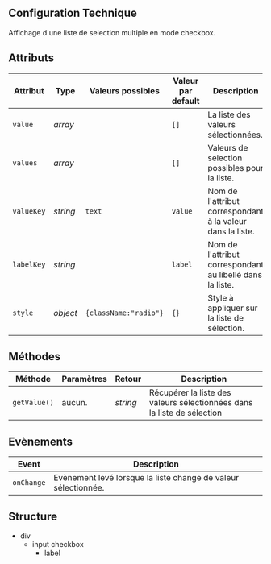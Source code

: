 ## Configuration Technique
Affichage d'une liste de selection multiple en mode checkbox.

## Attributs
<table>
	<thead>
        <tr>
            <th>Attribut</th>
            <th>Type</th>
            <th>Valeurs possibles</th>
            <th>Valeur par default</th>
            <th>Description</th>
        </tr>
    </thead>
    <tbody>
        <tr>
            <td><code>value</code></td>
            <td><i>array</i></td>
            <td></td>
            <td><code>[]</code></td>
            <td>La liste des valeurs sélectionnées.</td>
        </tr>
        <tr>
            <td><code>values</code></td>
            <td><i>array</i></td>
            <td></td>
            <td><code>[]</code></td>
            <td>Valeurs de selection possibles pour la liste.</td>
        </tr>
        <tr>
            <td><code>valueKey</code></td>
            <td><i>string</i></td>
            <td><code>text</code></td>
            <td><code>value</code></td>
            <td>Nom de l'attribut correspondant à la valeur dans la liste.</td>
        </tr>
        <tr>
            <td><code>labelKey</code></td>
            <td><i>string</i></td>
            <td></td>
            <td><code>label</code></td>
            <td>Nom de l'attribut correspondant au libellé dans la liste.</td>
        </tr>
        <tr>
            <td><code>style</code></td>
            <td><i>object</i></td>
            <td><code>{className:"radio"}</code></td>
            <td><code>{}</code></td>
            <td>Style à appliquer sur la liste de sélection.</td>
        </tr>
   </tbody>
</table>

## Méthodes
<table>
	<thead>
		<tr>
          <th>Méthode</th>
          <th>Paramètres</th>
          <th>Retour</th>
          <th>Description</th>
      </tr>
    </thead>
    <tbody>
      <tr>
          <td><code>getValue()</code></td>
          <td>aucun.</td>
          <td><i>string</i></td>
          <td>Récupérer la liste des valeurs sélectionnées dans la liste de sélection</td>
      </tr>
   </tbody>
</table>

## Evènements
<table>
	<thead>
		<tr>
          <th>Event</th>
          <th>Description</th>
      </tr>
    </thead>
    <tbody>
      <tr>
          <td><code>onChange</code></td>
          <td>Evènement levé lorsque la liste change de valeur sélectionnée.</td>
      </tr>
   </tbody>
</table>

## Structure
- div
	- input checkbox
		- label

